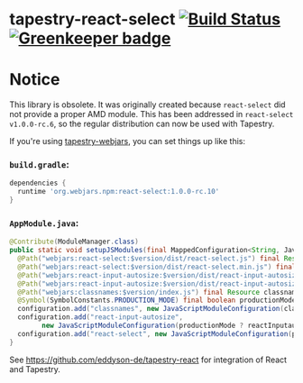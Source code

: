 # tapestry-react-select [![Build Status](https://travis-ci.org/eddyson-de/tapestry-react-select.svg?branch=master)](https://travis-ci.org/eddyson-de/tapestry-react-select) [![Greenkeeper badge](https://badges.greenkeeper.io/eddyson-de/tapestry-react-select.svg)](https://greenkeeper.io/)

# Notice
This library is obsolete. It was originally created because `react-select` did not provide a proper AMD module. This has been addressed in `react-select v1.0.0-rc.6`, so the regular distribution can now be used with Tapestry.

If you're using [tapestry-webjars](https://github.com/eddyson-de/tapestry-webjars), you can set things up like this:

### `build.gradle`:
```groovy
dependencies {
  runtime 'org.webjars.npm:react-select:1.0.0-rc.10'
}
```
### `AppModule.java`:
```java
@Contribute(ModuleManager.class)
public static void setupJSModules(final MappedConfiguration<String, JavaScriptModuleConfiguration> configuration,
  @Path("webjars:react-select:$version/dist/react-select.js") final Resource reactSelect,
  @Path("webjars:react-select:$version/dist/react-select.min.js") final Resource reactSelectMin,
  @Path("webjars:react-input-autosize:$version/dist/react-input-autosize.js") final Resource reactInputautoSize,
  @Path("webjars:react-input-autosize:$version/dist/react-input-autosize.min.js") final Resource reactInputautoSizeMin,
  @Path("webjars:classnames:$version/index.js") final Resource classnames,
  @Symbol(SymbolConstants.PRODUCTION_MODE) final boolean productionMode) {
  configuration.add("classnames", new JavaScriptModuleConfiguration(classnames));
  configuration.add("react-input-autosize",
        new JavaScriptModuleConfiguration(productionMode ? reactInputautoSizeMin : reactInputautoSize));
  configuration.add("react-select", new JavaScriptModuleConfiguration(productionMode ? reactSelectMin : reactSelect));
}
```
See https://github.com/eddyson-de/tapestry-react for integration of React and Tapestry.
